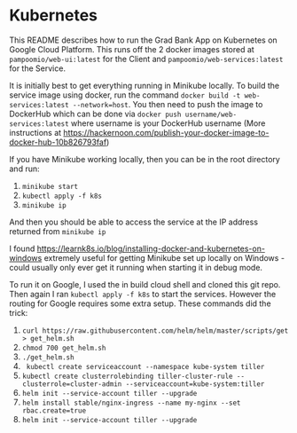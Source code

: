 # Kubernetes
This README describes how to run the Grad Bank App on Kubernetes on Google Cloud Platform. This runs off the 2 docker images stored at `pampoomio/web-ui:latest` for the Client and `pampoomio/web-services:latest` for the Service.

It is initially best to get everything running in Minikube locally. To build the service image using docker, run the command `docker build -t web-services:latest --network=host`. You then need to push the image to DockerHub which can be done via `docker push username/web-services:latest` where username is your DockerHub username (More instructions at https://hackernoon.com/publish-your-docker-image-to-docker-hub-10b826793faf)









If you have Minikube working locally, then you can be in the root directory and run:

1.  `minikube start`
1.  `kubectl apply -f k8s`
1.  `minikube ip`

And then you should be able to access the service at the IP address returned from `minikube ip`


I found https://learnk8s.io/blog/installing-docker-and-kubernetes-on-windows extremely useful for getting Minikube set up locally on Windows - could usually only ever get it running when starting it in debug mode.

To run it on Google, I used the in build cloud shell and cloned this git repo. Then again I ran `kubectl apply -f k8s` to start the services. However the routing for Google requires some extra setup. These commands did the trick:

1. `curl https://raw.githubusercontent.com/helm/helm/master/scripts/get > get_helm.sh`
1. `chmod 700 get_helm.sh`
1. `./get_helm.sh`
1. ` kubectl create serviceaccount --namespace kube-system tiller`
1. `kubectl create clusterrolebinding tiller-cluster-rule --clusterrole=cluster-admin --serviceaccount=kube-system:tiller`
1. `helm init --service-account tiller --upgrade`
1.  `helm install stable/nginx-ingress --name my-nginx --set rbac.create=true`
1.  `helm init --service-account tiller --upgrade`
